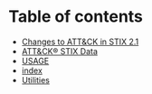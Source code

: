 # Table of contents

* [Changes to ATT\&CK in STIX 2.1](README.md)
* [ATT\&CK® STIX Data](<README (1).md>)
* [USAGE](USAGE.md)
* [index](index.md)
* [Utilities](util/README.md)
